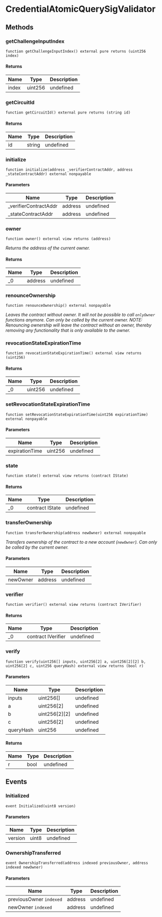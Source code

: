 # CredentialAtomicQuerySigValidator









## Methods

### getChallengeInputIndex

```solidity
function getChallengeInputIndex() external pure returns (uint256 index)
```






#### Returns

| Name | Type | Description |
|---|---|---|
| index | uint256 | undefined |

### getCircuitId

```solidity
function getCircuitId() external pure returns (string id)
```






#### Returns

| Name | Type | Description |
|---|---|---|
| id | string | undefined |

### initialize

```solidity
function initialize(address _verifierContractAddr, address _stateContractAddr) external nonpayable
```





#### Parameters

| Name | Type | Description |
|---|---|---|
| _verifierContractAddr | address | undefined |
| _stateContractAddr | address | undefined |

### owner

```solidity
function owner() external view returns (address)
```



*Returns the address of the current owner.*


#### Returns

| Name | Type | Description |
|---|---|---|
| _0 | address | undefined |

### renounceOwnership

```solidity
function renounceOwnership() external nonpayable
```



*Leaves the contract without owner. It will not be possible to call `onlyOwner` functions anymore. Can only be called by the current owner. NOTE: Renouncing ownership will leave the contract without an owner, thereby removing any functionality that is only available to the owner.*


### revocationStateExpirationTime

```solidity
function revocationStateExpirationTime() external view returns (uint256)
```






#### Returns

| Name | Type | Description |
|---|---|---|
| _0 | uint256 | undefined |

### setRevocationStateExpirationTime

```solidity
function setRevocationStateExpirationTime(uint256 expirationTime) external nonpayable
```





#### Parameters

| Name | Type | Description |
|---|---|---|
| expirationTime | uint256 | undefined |

### state

```solidity
function state() external view returns (contract IState)
```






#### Returns

| Name | Type | Description |
|---|---|---|
| _0 | contract IState | undefined |

### transferOwnership

```solidity
function transferOwnership(address newOwner) external nonpayable
```



*Transfers ownership of the contract to a new account (`newOwner`). Can only be called by the current owner.*

#### Parameters

| Name | Type | Description |
|---|---|---|
| newOwner | address | undefined |

### verifier

```solidity
function verifier() external view returns (contract IVerifier)
```






#### Returns

| Name | Type | Description |
|---|---|---|
| _0 | contract IVerifier | undefined |

### verify

```solidity
function verify(uint256[] inputs, uint256[2] a, uint256[2][2] b, uint256[2] c, uint256 queryHash) external view returns (bool r)
```





#### Parameters

| Name | Type | Description |
|---|---|---|
| inputs | uint256[] | undefined |
| a | uint256[2] | undefined |
| b | uint256[2][2] | undefined |
| c | uint256[2] | undefined |
| queryHash | uint256 | undefined |

#### Returns

| Name | Type | Description |
|---|---|---|
| r | bool | undefined |



## Events

### Initialized

```solidity
event Initialized(uint8 version)
```





#### Parameters

| Name | Type | Description |
|---|---|---|
| version  | uint8 | undefined |

### OwnershipTransferred

```solidity
event OwnershipTransferred(address indexed previousOwner, address indexed newOwner)
```





#### Parameters

| Name | Type | Description |
|---|---|---|
| previousOwner `indexed` | address | undefined |
| newOwner `indexed` | address | undefined |



